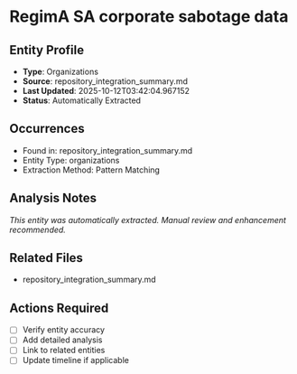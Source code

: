 # RegimA SA corporate sabotage data


## Entity Profile
- **Type**: Organizations
- **Source**: repository_integration_summary.md
- **Last Updated**: 2025-10-12T03:42:04.967152
- **Status**: Automatically Extracted

## Occurrences
- Found in: repository_integration_summary.md
- Entity Type: organizations
- Extraction Method: Pattern Matching

## Analysis Notes
*This entity was automatically extracted. Manual review and enhancement recommended.*

## Related Files
- repository_integration_summary.md

## Actions Required
- [ ] Verify entity accuracy
- [ ] Add detailed analysis
- [ ] Link to related entities
- [ ] Update timeline if applicable
